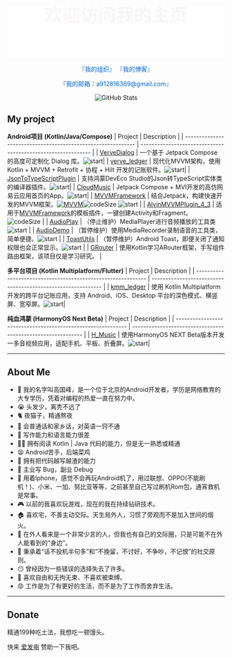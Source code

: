 <p align="center">
    <img src="/assets/header_bg.svg" alt="Header Background" />
</p>

<div align="center">
    <div>
        <a href="https://github.com/Pluto-MinLu" style="text-decoration: none; color: #0366d6;">『我的组织』</a>
        <a href="https://me.minlukj.com/" style="text-decoration: none; color: #0366d6;">『我的博客』</a>
    </div>
    <p>
        <a href="mailto:a912816369@gmail.com" style="text-decoration: none; color: #0366d6;">『我的邮箱：a912816369@gmail.com』</a>
    </p>
    <div>
        <img src="https://github-readme-stats.vercel.app/api?username=Chen-Xi-g" width="500" alt="GitHub Stats"/>
    </div>
<!--     <div align="center">
        <img src="https://github-readme-stats.vercel.app/api/top-langs/?username=Chen-Xi-g" width="300" alt="Top Languages" />
    </div> -->
</div>

## My project

**Android项目 (Kotlin/Java/Compose)**
| Project                                                      | Description                                                  |
| ------------------------------------------------------------ | ------------------------------------------------------------ |
| [VerveDialog](https://github.com/Chen-Xi-g/VerveDialog)      | 一个基于 Jetpack Compose 的高度可定制化 Dialog 库。![start](https://img.shields.io/github/stars/Chen-Xi-g/VerveDialog?style=social)|
| [verve_ledger](https://github.com/Chen-Xi-g/VerveLedger)     | 现代化MVVM架构，使用Kotlin + MVVM + Retrofit + 协程 + Hilt 开发的记账软件。![start](https://img.shields.io/github/stars/Chen-Xi-g/VerveLedger?style=social)|
| [JsonToTypeScriptPlugin](https://github.com/Chen-Xi-g/JsonToTypeScriptPlugin) | 支持鸿蒙DevEco Studio的Json转TypeScript实体类的编译器插件。![start](https://img.shields.io/github/stars/Chen-Xi-g/JsonToTypeScriptPlugin?style=social)|
| [CloudMusic](https://github.com/Chen-Xi-g/CloudMusic)        | Jetpack Compose + MVI开发的高仿网易云应用首页的App。![start](https://img.shields.io/github/stars/Chen-Xi-g/CloudMusic?style=social)|
| [MVVMFramework](https://github.com/Chen-Xi-g/MVVMFramework)  | 结合Jetpack，构建快速开发的MVVM框架。[![MVVM](https://jitpack.io/v/Chen-Xi-g/MVVMFramework.svg)](https://jitpack.io/#Chen-Xi-g/MVVMFramework)![codeSize](https://img.shields.io/github/languages/code-size/Chen-Xi-g/MVVMFramework?style=social) ![start](https://img.shields.io/github/stars/Chen-Xi-g/MVVMFramework?style=social) |
| [AlvinMVVMPlugin_4_3](https://github.com/Chen-Xi-g/AlvinMVVMPlugin_4_3) | 适用于[MVVMFramework](https://github.com/Chen-Xi-g/MVVMFramework)的模板插件，一键创建Activity和Fragment。![codeSize](https://img.shields.io/github/languages/code-size/Chen-Xi-g/AlvinMVVMPlugin_4_3?style=social) |
| [AudioPlay](https://github.com/Pluto-MinLu/AudioPlay)        | （停止维护）MediaPlayer进行音频播放的工具类![start](https://img.shields.io/github/stars/Pluto-MinLu/AudioPlay?style=social) |
| [AudioDemo](https://github.com/Pluto-MinLu/AudioDemo)        | （暂停维护）使用MediaRecorder录制语音的工具类，简单便捷。![start](https://img.shields.io/github/stars/Pluto-MinLu/AudioDemo?style=social) |
| [ToastUtils](https://github.com/Pluto-MinLu/ToastUtils)      | （暂停维护）Android Toast，即便关闭了通知权限也会正常显示。![start](https://img.shields.io/github/stars/Pluto-MinLu/ToastUtils?style=social) |
| [GRouter](https://github.com/Chen-Xi-g/GRouter)              | 使用Kotlin学习ARouter框架，手写组件路由框架，该项目仅是学习研究。      |

**多平台项目 (Kotlin Multiplatform/Flutter)**
| Project                                                      | Description                                                  |
| ------------------------------------------------------------ | ------------------------------------------------------------ |
| [kmm_ledger](https://github.com/Chen-Xi-g/kmm_ledger)        | 使用 Kotlin Multiplatform 开发的跨平台记账应用，支持 Android、iOS、Desktop 平台的深色模式、横竖屏、宽窄屏。![start](https://img.shields.io/github/stars/Chen-Xi-g/kmm_ledger?style=social)|

**纯血鸿蒙 (HarmonyOS Next Beta)**
| Project                                                      | Description                                                  |
| ------------------------------------------------------------ | ------------------------------------------------------------ |
| [H_Music](https://github.com/Chen-Xi-g/H_Music)        | 使用HarmonyOS NEXT Beta版本开发一多音视频应用，适配手机、平板、折叠屏。![start](https://img.shields.io/github/stars/Chen-Xi-g/H_Music?style=social)|

----

## About Me

- 🎉 我的名字叫高国峰，是一个位于北京的Android开发者，学历是网络教育的大专学历，凭着对编程的热爱一直在努力中。
- 😭 头发少，离秃不远了
- 🐈 夜猫子，精通熬夜
- 💬 会普通话和家乡话，对英语一窍不通
- 📝 写作能力和语言能力很差
- 🤦‍♂️ 拥有阅读 Kotlin | Java 代码的能力，但是无一熟悉或精通
- 😫 Android苦手，后端菜鸡
- 💊 拥有把代码越写越渣的能力
- 🐛 主业写 Bug，副业 Debug
- 📱 用着Iphone，感觉不会再玩Android机了，用过联想、OPPO(不能刷机！)、小米、一加、努比亚等等，之前甚至自己写过刷机Rom包，通宵救机是常事。
- 🎮 以前的我喜欢玩游戏，现在的我在持续钻研技术。
- 🏠 喜欢宅，不善主动交际。天生局外人，习惯了旁观而不是加入世间的烟火。
- 💬 在外人看来是一个非常少言的人，但我也有自己的交际圈，只是可能不在外人能看到的“身边”。
- 🍺 秉承着“话不投机半句多”和“不挽留，不讨好，不争吵，不记恨”的社交原则。
- 😶 曾经因为一些错误的选择失去了许多。
- 🚩 喜欢自由和无拘无束、不喜欢被束缚。
- 😡 工作是为了有更好的生活，而不是为了工作而舍弃生活。

---


## Donate

精通199种吃土法，我想吃一顿馒头。

快来 [爱发电](https://afdian.net/@minlu) 赞助一下我吧。

